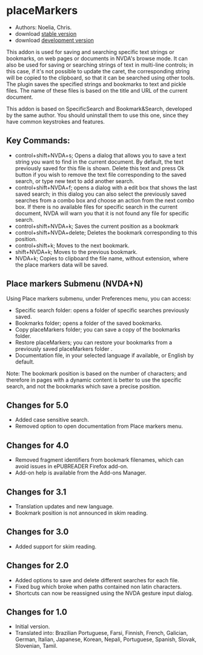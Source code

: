 # placeMarkers #

* Authors: Noelia, Chris.
* download [stable version][1]
* download [development version][2]

This addon is used for saving and searching specific text strings or bookmarks, on web pages or documents in NVDA's browse mode. It can also be used for saving or searching strings of text in multi-line controls; in this case, if it's not possible to update the caret, the corresponding string will be copied to the clipboard, so that it can be searched using other tools.
The plugin saves the specified strings and bookmarks to text and pickle files. The name of these files is based on the title and URL of the current document.

This addon is based on SpecificSearch and Bookmark&Search, developed by the same author. You should uninstall them to use this one, since they have common keystrokes and features.

## Key Commands: ##

*	control+shift+NVDA+s; Opens a dialog that allows you to save a text string   you want to find in the current document. By default, the text previously saved for this file is shown. Delete this text and press Ok button if you wish to remove the text file corresponding to the saved search, or type new text to add another search.
*	control+shift+NVDA+f; opens a dialog with a edit box that shows the last saved search; in this dialog you can also select the previously saved searches from a combo box and choose an action from the next combo box. If there is no available files for specific search in the current document, NVDA will warn you that it is not found any file for specific search.
*	control+shift+NVDA+k; Saves the current position as a bookmark
*	control+shift+NVDA+delete; Deletes the bookmark corresponding to this position.
*	control+shift+k; Moves to the next bookmark.
*	shift+NVDA+k; Moves to the previous bookmark.
*	NVDA+k; Copies to clipboard the file name, without extension, where the place markers data will be saved.

## Place markers Submenu (NVDA+N) ##


Using Place markers submenu, under Preferences menu, you can access:

*	Specific search folder: opens a folder of specific searches previously saved.
*	Bookmarks folder; opens a folder of the saved bookmarks.
*	Copy placeMarkers folder; you can save a copy of the bookmarks folder.
*	Restore placeMarkers; you can restore your bookmarks from a previously saved placeMarkers folder .
*	Documentation file, in your selected language if available, or English by default.

Note: The bookmark position is based on the number of characters; and therefore in pages with a dynamic content is better to use the specific search, and not the bookmarks which save a precise position.


## Changes for 5.0 ##
* Added case sensitive search.
* Removed option to open documentation from Place markers menu.

## Changes for 4.0 ##
* Removed fragment identifiers from bookmark filenames, which can avoid issues in ePUBREADER Firefox add-on.
* Add-on help is available from the Add-ons Manager.

## Changes for 3.1 ##
* Translation updates and new language.
* Bookmark position is not announced in skim reading.

## Changes for 3.0 ##
* Added support for skim reading.

## Changes for 2.0 ##
* Added options to save and delete different searches for each file.
* Fixed bug which broke when paths contained non latin characters.
* Shortcuts can now be reassigned using the NVDA gesture input dialog.


## Changes for 1.0 ##
* Initial version.
* Translated into: Brazilian Portuguese, Farsi, Finnish, French, Galician, German, Italian, Japanese, Korean, Nepali, Portuguese, Spanish, Slovak, Slovenian, Tamil.

[1]: http://addons.nvda-project.org/files/get.php?file=pm

[2]: http://addons.nvda-project.org/files/get.php?file=pm-dev
